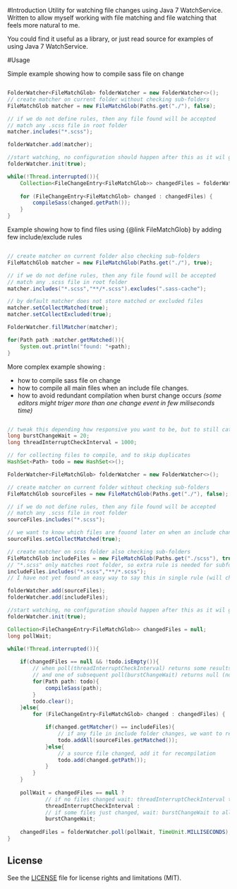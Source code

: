 #Introduction
Utility for watching file changes using Java 7 WatchService. Written to allow myself working with
file matching and file watching that feels more natural to me.

You could find it useful as a library, or just read source for examples of using Java 7 WatchService. 

#Usage

Simple example showing how to compile sass file on change

```java

FolderWatcher<FileMatchGlob> folderWatcher = new FolderWatcher<>();
// create matcher on current folder without checking sub-folders
FileMatchGlob matcher = new FileMatchGlob(Paths.get("./"), false);

// if we do not define rules, then any file found will be accepted
// match any .scss file in root folder
matcher.includes("*.scss");

folderWatcher.add(matcher);

//start watching, no configuration should happen after this as it wil give unexpected results
folderWatcher.init(true);

while(!Thread.interrupted()){
	Collection<FileChangeEntry<FileMatchGlob>> changedFiles = folderWatcher.take();
	
	for (FileChangeEntry<FileMatchGlob> changed : changedFiles) {
		compileSass(changed.getPath());
	}
}

```

Example showing how to find files using {@link FileMatchGlob} by adding few include/exclude rules

```java

// create matcher on current folder also checking sub-folders
FileMatchGlob matcher = new FileMatchGlob(Paths.get("./"), true);

// if we do not define rules, then any file found will be accepted
// match any .scss file in root folder
matcher.includes("*.scss","**/*.scss").excludes(".sass-cache");

// by default matcher does not store matched or excluded files 
matcher.setCollectMatched(true);
matcher.setCollectExcluded(true);

FolderWatcher.fillMatcher(matcher);

for(Path path :matcher.getMatched()){
	System.out.println("found: "+path);
}

```

More complex example showing :

 - how to compile sass file on change
 - how to compile all main files when an include file changes.
 - how to avoid redundant compilation when burst change occurs 
 _(some editors might triger more than one change event in few miliseconds time)_

```java

// tweak this depending how responsive you want to be, but to still catch some duplicate changes
long burstChangeWait = 20;
long threadInterruptCheckInterval = 1000;

// for collecting files to compile, and to skip duplicates
HashSet<Path> todo = new HashSet<>();

FolderWatcher<FileMatchGlob> folderWatcher = new FolderWatcher<>();

// create matcher on current folder without checking sub-folders
FileMatchGlob sourceFiles = new FileMatchGlob(Paths.get("./"), false);

// if we do not define rules, then any file found will be accepted
// match any .scss file in root folder
sourceFiles.includes("*.scss");

// we want to know which files are fouond later on when an include changes
sourceFiles.setCollectMatched(true);

// create matcher on scss folder also checking sub-folders
FileMatchGlob includeFiles = new FileMatchGlob(Paths.get("./scss"), true);
// "*.scss" only matches root folder, so extra rule is needed for subfolders
includeFiles.includes("*.scss","**/*.scss");
// I have not yet found an easy way to say this in single rule (will change example if I find a better way)

folderWatcher.add(sourceFiles);
folderWatcher.add(includeFiles);

//start watching, no configuration should happen after this as it wil give unexpected results
folderWatcher.init(true);

Collection<FileChangeEntry<FileMatchGlob>> changedFiles = null;
long pollWait;

while(!Thread.interrupted()){
	
	if(changedFiles == null && !todo.isEmpty()){
		// when poll(threadInterruptCheckInterval) returns some results
		// and one of subsequent poll(burstChangeWait) returns null (no new burst changes) 
		for(Path path: todo){
			compileSass(path);
		}
		todo.clear();
	}else{
		for (FileChangeEntry<FileMatchGlob> changed : changedFiles) {

			if(changed.getMatcher() == includeFiles){
				// if any file in include folder changes, we want to recompile all source sass files
				todo.addAll(sourceFiles.getMatched());						
			}else{
				// a source file changed, add it for recompilation
				todo.add(changed.getPath());						
			}
		}
	}
	
	pollWait = changedFiles == null ?
			// if no files changed wait: threadInterruptCheckInterval to allow the thread to be interrupted
			threadInterruptCheckInterval : 
			// if some files just changed, wait: burstChangeWait to allow for burst changes to be handled in batch 
			burstChangeWait;
			
	changedFiles = folderWatcher.poll(pollWait,	TimeUnit.MILLISECONDS);
}


```



## License

See the [LICENSE](LICENSE.md) file for license rights and limitations (MIT).
